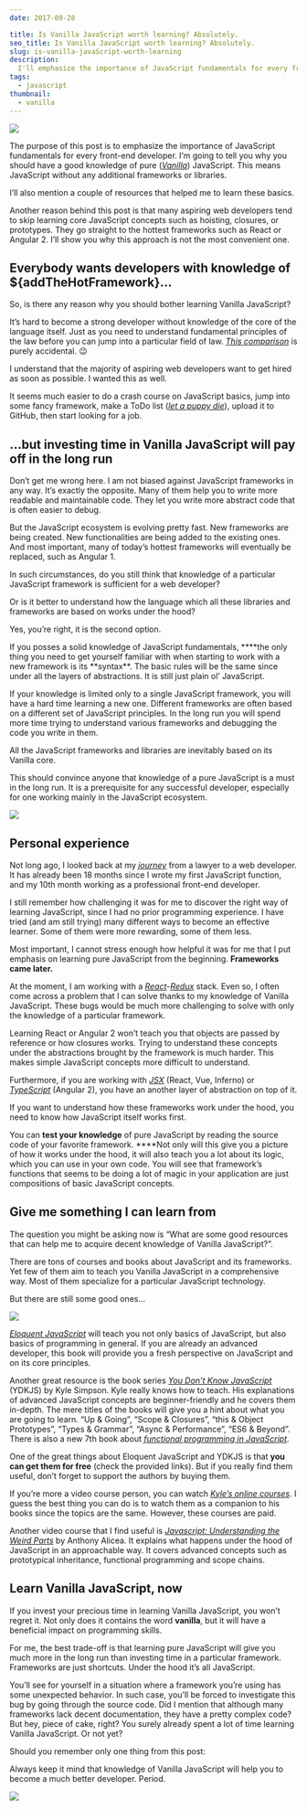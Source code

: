 ```yaml
---
date: 2017-09-28

title: Is Vanilla JavaScript worth learning? Absolutely.
seo_title: Is Vanilla JavaScript worth learning? Absolutely.
slug: is-vanilla-javaScript-worth-learning
description: 
  I'll emphasize the importance of JavaScript fundamentals for every front-end developer. I’m going to tell you why you should have a good knowledge of Vanilla JavaScript.
tags:
  - javascript
thumbnail:
  - vanilla
---
```


![](./images/vanilla.jpg)

The purpose of this post is to emphasize the importance of JavaScript fundamentals for every front-end developer. I’m going to tell you why you should have a good knowledge of pure (*[Vanilla](https://en.wikipedia.org/wiki/Vanilla_software)*) JavaScript. This means JavaScript without any additional frameworks or libraries.

I’ll also mention a couple of resources that helped me to learn these basics.

Another reason behind this post is that many aspiring web developers tend to skip learning core JavaScript concepts such as hoisting, closures, or prototypes. They go straight to the hottest frameworks such as React or Angular 2. I’ll show you why this approach is not the most convenient one.

## Everybody wants developers with knowledge of ${addTheHotFramework}…

So, is there any reason why you should bother learning Vanilla JavaScript?

It’s hard to become a strong developer without knowledge of the core of the language itself. Just as you need to understand fundamental principles of the law before you can jump into a particular field of law. *[This comparison](https://www.codinglawyer.io/posts/i-stopped-being-a-lawyer)* is purely accidental. 😉

I understand that the majority of aspiring web developers want to get hired as soon as possible. I wanted this as well.

It seems much easier to do a crash course on JavaScript basics, jump into some fancy framework, make a ToDo list (*[let a puppy die](https://medium.freecodecamp.com/every-time-you-build-a-to-do-list-app-a-puppy-dies-505b54637a5d)*), upload it to GitHub, then start looking for a job.

## …but investing time in Vanilla JavaScript will pay off in the long run

Don’t get me wrong here. I am not biased against JavaScript frameworks in any way. It’s exactly the opposite. Many of them help you to write more readable and maintainable code. They let you write more abstract code that is often easier to debug.

But the JavaScript ecosystem is evolving pretty fast. New frameworks are being created. New functionalities are being added to the existing ones. And most important, many of today’s hottest frameworks will eventually be replaced, such as Angular 1.

In such circumstances, do you still think that knowledge of a particular JavaScript framework is sufficient for a web developer?

Or is it better to understand how the language which all these libraries and frameworks are based on works under the hood?

Yes, you’re right, it is the second option.

If you posses a solid knowledge of JavaScript fundamentals, \***\*the only thing you need to get yourself familiar with when starting to work with a new framework is its **syntax\*\*. The basic rules will be the same since under all the layers of abstractions. It is still just plain ol’ JavaScript.

If your knowledge is limited only to a single JavaScript framework, you will have a hard time learning a new one. Different frameworks are often based on a different set of JavaScript principles. In the long run you will spend more time trying to understand various frameworks and debugging the code you write in them.

All the JavaScript frameworks and libraries are inevitably based on its Vanilla core.

This should convince anyone that knowledge of a pure JavaScript is a must in the long run. It is a prerequisite for any successful developer, especially for one working mainly in the JavaScript ecosystem.

![](./images/keep-calm.jpg)

## Personal experience

Not long ago, I looked back at my *[journey](https://www.codinglawyer.io/posts/i-stopped-being-a-lawyer)* from a lawyer to a web developer. It has already been 18 months since I wrote my first JavaScript function, and my 10th month working as a professional front-end developer.

I still remember how challenging it was for me to discover the right way of learning JavaScript, since I had no prior programming experience. I have tried (and am still trying) many different ways to become an effective learner. Some of them were more rewarding, some of them less.

Most important, I cannot stress enough how helpful it was for me that I put emphasis on learning pure JavaScript from the beginning. **Frameworks came later.**

At the moment, I am working with a *[React](https://facebook.github.io/react/)*-*[Redux](http://redux.js.org/)* stack. Even so, I often come across a problem that I can solve thanks to my knowledge of Vanilla JavaScript. These bugs would be much more challenging to solve with only the knowledge of a particular framework.

Learning React or Angular 2 won’t teach you that objects are passed by reference or how closures works. Trying to understand these concepts under the abstractions brought by the framework is much harder. This makes simple JavaScript concepts more difficult to understand.

Furthermore, if you are working with *[JSX](https://reactjs.org/docs/jsx-in-depth.html)* (React, Vue, Inferno) or *[TypeScript](https://www.typescriptlang.org/)* (Angular 2), you have an another layer of abstraction on top of it.

If you want to understand how these frameworks work under the hood, you need to know how JavaScript itself works first.

You can **test your knowledge** of pure JavaScript by reading the source code of your favorite framework. \*\*\*\*Not only will this give you a picture of how it works under the hood, it will also teach you a lot about its logic, which you can use in your own code. You will see that framework’s functions that seems to be doing a lot of magic in your application are just compositions of basic JavaScript concepts.

## Give me something I can learn from

The question you might be asking now is “What are some good resources that can help me to acquire decent knowledge of Vanilla JavaScript?”.

There are tons of courses and books about JavaScript and its frameworks. Yet few of them aim to teach you Vanilla JavaScript in a comprehensive way. Most of them specialize for a particular JavaScript technology.

But there are still some good ones…

![](./images/empty-hands.jpg)

*[Eloquent JavaScript](http://eloquentjavascript.net/)* will teach you not only basics of JavaScript, but also basics of programming in general. If you are already an advanced developer, this book will provide you a fresh perspective on JavaScript and on its core principles.

Another great resource is the book series *[You Don’t Know JavaScript](https://github.com/getify/You-Dont-Know-JS)* (YDKJS) by Kyle Simpson. Kyle really knows how to teach. His explanations of advanced JavaScript concepts are beginner-friendly and he covers them in-depth. The mere titles of the books will give you a hint about what you are going to learn. “Up & Going”, “Scope & Closures”, “this & Object Prototypes”, “Types & Grammar”, “Async & Performance”, “ES6 & Beyond”. There is also a new 7th book about *[functional programming in JavaScript](https://github.com/getify/Functional-Light-JS)*.

One of the great things about Eloquent JavaScript and YDKJS is that **you can get them for free** (check the provided links). But if you really find them useful, don’t forget to support the authors by buying them.

If you’re more a video course person, you can watch *[Kyle’s online courses](https://frontendmasters.com/kyle-simpson/)*. I guess the best thing you can do is to watch them as a companion to his books since the topics are the same. However, these courses are paid.

Another video course that I find useful is *[Javascript: Understanding the Weird Parts](https://www.udemy.com/understand-javascript/)* by Anthony Alicea. It explains what happens under the hood of JavaScript in an approachable way. It covers advanced concepts such as prototypical inheritance, functional programming and scope chains.

## Learn Vanilla JavaScript, now

If you invest your precious time in learning Vanilla JavaScript, you won’t regret it. Not only does it contains the word **vanilla**, but it will have a beneficial impact on programming skills.

For me, the best trade-off is that learning pure JavaScript will give you much more in the long run than investing time in a particular framework. Frameworks are just shortcuts. Under the hood it’s all JavaScript.

You’ll see for yourself in a situation where a framework you’re using has some unexpected behavior. In such case, you’ll be forced to investigate this bug by going through the source code. Did I mention that although many frameworks lack decent documentation, they have a pretty complex code? But hey, piece of cake, right? You surely already spent a lot of time learning Vanilla JavaScript. Or not yet?

Should you remember only one thing from this post:

Always keep it mind that knowledge of Vanilla JavaScript will help you to become a much better developer. Period.

![](./images/rocks.jpg)
